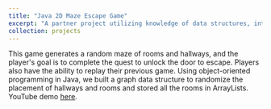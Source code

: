 ```yaml
---
title: "Java 2D Maze Escape Game"
excerpt: "A partner project utilizing knowledge of data structures, interactivity, and UI design<br/><img src='/images/61bprojscreenshot.png'>"
collection: projects
---
```


This game generates a random maze of rooms and hallways, and the player's goal is to complete the quest to unlock the door to escape. Players also have the ability to replay their previous game. Using object-oriented programming in Java, we built a graph data structure to randomize the placement of hallways and rooms and stored all the rooms in ArrayLists. YouTube demo [here](https://www.youtube.com/watch?v=sW-UVtx0N8Q).